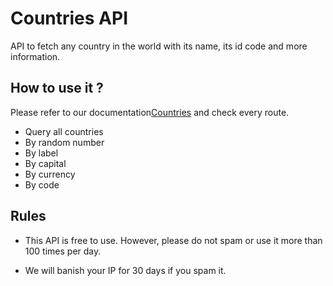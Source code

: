 # Countries API

API to fetch any country in the world with its name, its id code and more information.

## How to use it ?

Please refer to our documentation[Countries](https://countries.vercel.app) and check every route.

- Query all countries
- By random number
- By label
- By capital
- By currency
- By code

## Rules

- This API is free to use. However, please do not spam or use it more than 100 times per day.

- We will banish your IP for 30 days if you spam it.